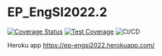 # EP_EngSI2022.2

[![Coverage Status](https://coveralls.io/repos/github/renan002/EP_EngSI2022.2/badge.svg?branch=master)](https://coveralls.io/github/renan002/EP_EngSI2022.2?branch=master)
[![Test Coverage](https://api.codeclimate.com/v1/badges/74d6b5496d287e43e856/maintainability)](https://codeclimate.com/github/renan002/EP_EngSI2022.2/maintainability)
![CI/CD](https://github.com/renan002/EP_EngSI2022.2/actions/workflows/master.yml/badge.svg)

Heroku app https://ep-engsi2022.herokuapp.com/
